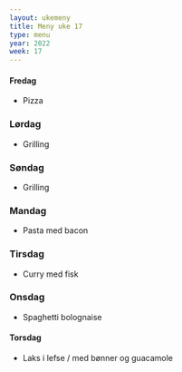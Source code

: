 ```yaml
---
layout: ukemeny
title: Meny uke 17
type: menu
year: 2022
week: 17
---
```


#### Fredag

- Pizza

### Lørdag

- Grilling

### Søndag

- Grilling

### Mandag

- Pasta med bacon

### Tirsdag

- Curry med fisk

### Onsdag

- Spaghetti bolognaise

#### Torsdag

- Laks i lefse / med bønner og guacamole
